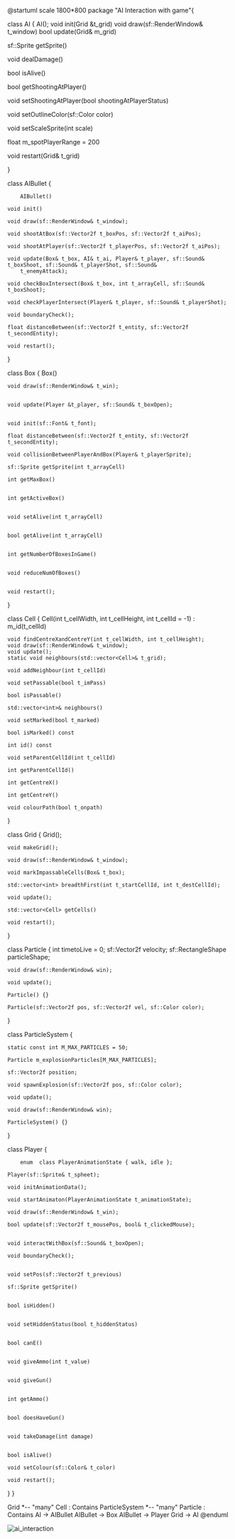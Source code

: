 @startuml
scale 1800*800
package "AI Interaction with game"{

class AI
{
 AI();
 void init(Grid &t_grid)
 void draw(sf::RenderWindow& t_window)
 bool update(Grid& m_grid)

 sf::Sprite getSprite()
	
 void dealDamage()

 bool isAlive()

 bool getShootingAtPlayer()

 void setShootingAtPlayer(bool shootingAtPlayerStatus)

 void setOutlineColor(sf::Color color)

 void setScaleSprite(int scale)

 float m_spotPlayerRange = 200

 void restart(Grid& t_grid)

}

class AIBullet {

        AIBullet()

	void init()

	void draw(sf::RenderWindow& t_window);

	void shootAtBox(sf::Vector2f t_boxPos, sf::Vector2f t_aiPos);

	void shootAtPlayer(sf::Vector2f t_playerPos, sf::Vector2f t_aiPos);

	void update(Box& t_box, AI& t_ai, Player& t_player, sf::Sound& t_boxShoot, sf::Sound& t_playerShot, sf::Sound& 
        t_enemyAttack);
	
	void checkBoxIntersect(Box& t_box, int t_arrayCell, sf::Sound& t_boxShoot);

	void checkPlayerIntersect(Player& t_player, sf::Sound& t_playerShot);

	void boundaryCheck();

	float distanceBetween(sf::Vector2f t_entity, sf::Vector2f t_secondEntity);

	void restart();
}

class Box
{
    Box() 
	
    void draw(sf::RenderWindow& t_win);

	
    void update(Player &t_player, sf::Sound& t_boxOpen);

	
    void init(sf::Font& t_font);

    float distanceBetween(sf::Vector2f t_entity, sf::Vector2f t_secondEntity);

    void collisionBetweenPlayerAndBox(Player& t_playerSprite);

    sf::Sprite getSprite(int t_arrayCell)
	
    int getMaxBox()
	

    int getActiveBox()
	

    void setAlive(int t_arrayCell)
	

    bool getAlive(int t_arrayCell)
	

    int getNumberOfBoxesInGame()
	

    void reduceNumOfBoxes()
	

    void restart();
}

class Cell
{
	Cell(int t_cellWidth, int t_cellHeight, int t_cellId = -1) : m_id(t_cellId)
	
	void findCentreXandCentreY(int t_cellWidth, int t_cellHeight);
	void draw(sf::RenderWindow& t_window);
	void update();
	static void neighbours(std::vector<Cell>& t_grid);

	void addNeighbour(int t_cellId)
	
	void setPassable(bool t_imPass)
	
	bool isPassable()
	
	std::vector<int>& neighbours()
	
	void setMarked(bool t_marked)
	
	bool isMarked() const
	
	int id() const
	
	void setParentCellId(int t_cellId)
	
	int getParentCellId()
	
	int getCentreX()
	
	int getCentreY()
	
	void colourPath(bool t_onpath)
}

class Grid
{
	Grid();
	
	void makeGrid();

	void draw(sf::RenderWindow& t_window);

	void markImpassableCells(Box& t_box);

	std::vector<int> breadthFirst(int t_startCellId, int t_destCellId);

	void update();

	std::vector<Cell> getCells()
	
	void restart();
}


class Particle
{
	int timetoLive = 0;
	sf::Vector2f velocity;
	sf::RectangleShape particleShape;

	void draw(sf::RenderWindow& win);
	
	void update();

	Particle() {}

	Particle(sf::Vector2f pos, sf::Vector2f vel, sf::Color color);
}


class ParticleSystem
{

	static const int M_MAX_PARTICLES = 50;

	Particle m_explosionParticles[M_MAX_PARTICLES];

	sf::Vector2f position;

	void spawnExplosion(sf::Vector2f pos, sf::Color color);

	void update();
	
	void draw(sf::RenderWindow& win);

	ParticleSystem() {}
}

class Player
{

        enum  class PlayerAnimationState { walk, idle };
	
	Player(sf::Sprite& t_spheet);

	void initAnimationData();
	
	void startAnimaton(PlayerAnimationState t_animationState);

	void draw(sf::RenderWindow& t_win);

	bool update(sf::Vector2f t_mousePos, bool& t_clickedMouse);


	void interactWithBox(sf::Sound& t_boxOpen);

	void boundaryCheck();


	void setPos(sf::Vector2f t_previous)

	sf::Sprite getSprite()
	

	bool isHidden()
	

	void setHiddenStatus(bool t_hiddenStatus)
	

	bool canE()
	

	void giveAmmo(int t_value)
	

	void giveGun()
	

	int getAmmo()
	

	bool doesHaveGun()
	

	void takeDamage(int damage)
	

	bool isAlive()
	
	void setColour(sf::Color& t_color)

	void restart();

}
}

Grid *-- "many" Cell : Contains
ParticleSystem *-- "many" Particle : Contains
AI -> AIBullet
AIBullet -> Box
AIBullet -> Player
Grid -> AI
@enduml

![ai_interaction](https://user-images.githubusercontent.com/58521962/115793782-a1e52a80-a3c4-11eb-9598-7ab4e46b9c58.png)

